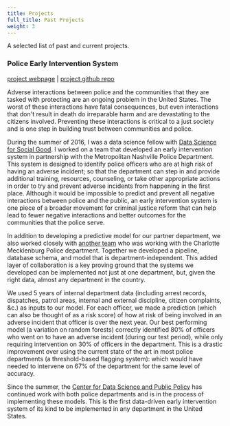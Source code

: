 ```yaml
---
title: Projects
full_title: Past Projects
weight: 3
---
```



A selected list of past and current projects.

### Police Early Intervention System
[project webpage](https://dssg.uchicago.edu/project/expanding-our-early-intervention-system-for-adverse-police-interactions/) | [project github repo](https://github.com/dssg/police-eis/) 

Adverse interactions between police and the communities that they are tasked with protecting are an ongoing problem in the United States. The worst of these interactions have fatal consequences, but even interactions that don't result in death do irreparable harm and are devastating to the citizens involved. Preventing these interactions is critical to a just society and is one step in building trust between communities and police.

During the summer of 2016, I was a data science fellow with [Data Science for Social Good](https://dssg.uchicago.edu/). I worked on a team that developed an early intervention system in partnership with the Metropolitan Nashville Police Department. This system is designed to identify police officers who are at high risk of having an adverse incident; so that the department can step in and provide additional training, resources, counseling, or take other appropriate actions in order to try and prevent adverse incidents from happening in the first place. Although it would be impossible to predict and prevent all negative interactions between police and the public, an early intervention system is one piece of a broader movement for criminal justice reform that can help lead to fewer negative interactions and better outcomes for the communities that the police serve.

In addition to developing a predictive model for our partner department, we also worked closely with [another team](https://dssg.uchicago.edu/project/building-a-deeper-police-early-intervention-system/) who was working with the Charlotte Mecklenburg Police department. Together we developed a pipeline, database schema, and model that is department-independent. This added layer of collaboration is a key proving ground that the systems we developed can be implemented not just at one department, but, given the right data, almost any department in the country.

We used 5 years of internal department data (including arrest records, dispatches, patrol areas, internal and external discipline, citizen complaints, &c.) as inputs to our model. For each officer, we made a prediction (which can also be thought of as a risk score) of how at risk of being involved in an adverse incident that officer is over the next year. Our best performing model (a variation on random forests) correctly identified 80% of officers who went on to have an adverse incident (during our test period), while only requiring intervention on 30% of officers in the department. This is a drastic improvement over using the current state of the art in most police departments (a threshold-based flagging system): which would have needed to intervene on 67% of the department for the same level of accuracy.

Since the summer, the [Center for Data Science and Public Policy](http://dsapp.uchicago.edu/) has continued work with both police departments and is in the process of implementing these models. This is the first data-driven early intervention system of its kind to be implemented in any department in the United States.